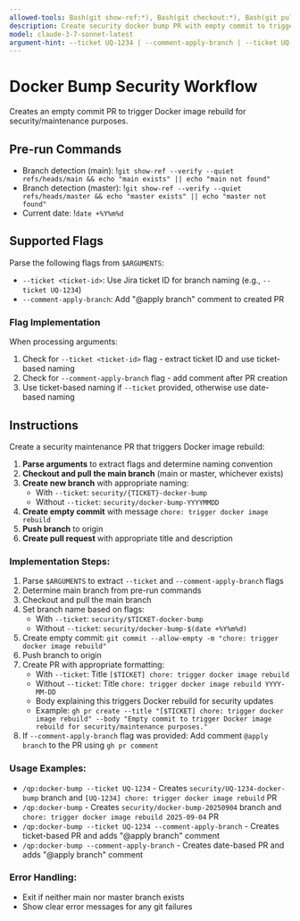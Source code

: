 ```yaml
---
allowed-tools: Bash(git show-ref:*), Bash(git checkout:*), Bash(git pull:*), Bash(git commit:*), Bash(git push:*), Bash(gh pr create:*), Bash(gh pr comment:*)
description: Create security docker bump PR with empty commit to trigger image rebuild
model: claude-3-7-sonnet-latest
argument-hint: --ticket UQ-1234 | --comment-apply-branch | --ticket UQ-1234 --comment-apply-branch
---
```


# Docker Bump Security Workflow

Creates an empty commit PR to trigger Docker image rebuild for security/maintenance purposes.

## Pre-run Commands

- Branch detection (main): !`git show-ref --verify --quiet refs/heads/main && echo "main exists" || echo "main not found"`
- Branch detection (master): !`git show-ref --verify --quiet refs/heads/master && echo "master exists" || echo "master not found"`
- Current date: !`date +%Y%m%d`

## Supported Flags

Parse the following flags from `$ARGUMENTS`:

- `--ticket <ticket-id>`: Use Jira ticket ID for branch naming (e.g., `--ticket UQ-1234`)
- `--comment-apply-branch`: Add "@apply branch" comment to created PR

### Flag Implementation

When processing arguments:
1. Check for `--ticket <ticket-id>` flag - extract ticket ID and use ticket-based naming
2. Check for `--comment-apply-branch` flag - add comment after PR creation
3. Use ticket-based naming if `--ticket` provided, otherwise use date-based naming

## Instructions

Create a security maintenance PR that triggers Docker image rebuild:

1. **Parse arguments** to extract flags and determine naming convention
2. **Checkout and pull the main branch** (main or master, whichever exists)
3. **Create new branch** with appropriate naming:
   - With `--ticket`: `security/{TICKET}-docker-bump`
   - Without `--ticket`: `security/docker-bump-YYYYMMDD`
4. **Create empty commit** with message `chore: trigger docker image rebuild`
5. **Push branch** to origin
6. **Create pull request** with appropriate title and description

### Implementation Steps:

1. Parse `$ARGUMENTS` to extract `--ticket` and `--comment-apply-branch` flags
2. Determine main branch from pre-run commands
3. Checkout and pull the main branch
4. Set branch name based on flags:
   - With `--ticket`: `security/$TICKET-docker-bump`
   - Without `--ticket`: `security/docker-bump-$(date +%Y%m%d)`
5. Create empty commit: `git commit --allow-empty -m "chore: trigger docker image rebuild"`
6. Push branch to origin
7. Create PR with appropriate formatting:
   - With `--ticket`: Title `[$TICKET] chore: trigger docker image rebuild`
   - Without `--ticket`: Title `chore: trigger docker image rebuild YYYY-MM-DD`
   - Body explaining this triggers Docker rebuild for security updates
   - Example: `gh pr create --title "[$TICKET] chore: trigger docker image rebuild" --body "Empty commit to trigger Docker image rebuild for security/maintenance purposes."`
8. If `--comment-apply-branch` flag was provided: Add comment `@apply branch` to the PR using `gh pr comment`

### Usage Examples:
- `/qp:docker-bump --ticket UQ-1234` - Creates `security/UQ-1234-docker-bump` branch and `[UQ-1234] chore: trigger docker image rebuild` PR
- `/qp:docker-bump` - Creates `security/docker-bump-20250904` branch and `chore: trigger docker image rebuild 2025-09-04` PR
- `/qp:docker-bump --ticket UQ-1234 --comment-apply-branch` - Creates ticket-based PR and adds "@apply branch" comment
- `/qp:docker-bump --comment-apply-branch` - Creates date-based PR and adds "@apply branch" comment

### Error Handling:
- Exit if neither main nor master branch exists
- Show clear error messages for any git failures
